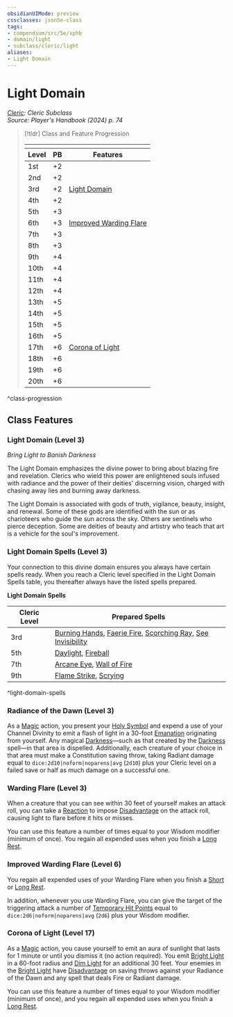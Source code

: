 ```yaml
---
obsidianUIMode: preview
cssclasses: json5e-class
tags:
- compendium/src/5e/xphb
- domain/light
- subclass/cleric/light
aliases:
- Light Domain
---
```

# Light Domain
*[Cleric](./cleric-xphb.md): Cleric Subclass*  
*Source: Player's Handbook (2024) p. 74*  

> [!tldr] Class and Feature Progression
> 
> <table class="class-progression">
> <thead>
> <tr><th colspan='3'></th></tr>
> <tr class="class-progression"><th class"level">Level</th><th class"pb">PB</th><th class"feature">Features</th></tr>
> </thead><tbody>
> <tr class="class-progression"><td class"level">1st</td><td class"pb">+2</td><td class"feature"></td></tr>
> <tr class="class-progression"><td class"level">2nd</td><td class"pb">+2</td><td class"feature"></td></tr>
> <tr class="class-progression"><td class"level">3rd</td><td class"pb">+2</td><td class"feature"><a href='#Light Domain (Level 3)' class='internal-link'>Light Domain</a></td></tr>
> <tr class="class-progression"><td class"level">4th</td><td class"pb">+2</td><td class"feature"></td></tr>
> <tr class="class-progression"><td class"level">5th</td><td class"pb">+3</td><td class"feature"></td></tr>
> <tr class="class-progression"><td class"level">6th</td><td class"pb">+3</td><td class"feature"><a href='#Improved Warding Flare (Level 6)' class='internal-link'>Improved Warding Flare</a></td></tr>
> <tr class="class-progression"><td class"level">7th</td><td class"pb">+3</td><td class"feature"></td></tr>
> <tr class="class-progression"><td class"level">8th</td><td class"pb">+3</td><td class"feature"></td></tr>
> <tr class="class-progression"><td class"level">9th</td><td class"pb">+4</td><td class"feature"></td></tr>
> <tr class="class-progression"><td class"level">10th</td><td class"pb">+4</td><td class"feature"></td></tr>
> <tr class="class-progression"><td class"level">11th</td><td class"pb">+4</td><td class"feature"></td></tr>
> <tr class="class-progression"><td class"level">12th</td><td class"pb">+4</td><td class"feature"></td></tr>
> <tr class="class-progression"><td class"level">13th</td><td class"pb">+5</td><td class"feature"></td></tr>
> <tr class="class-progression"><td class"level">14th</td><td class"pb">+5</td><td class"feature"></td></tr>
> <tr class="class-progression"><td class"level">15th</td><td class"pb">+5</td><td class"feature"></td></tr>
> <tr class="class-progression"><td class"level">16th</td><td class"pb">+5</td><td class"feature"></td></tr>
> <tr class="class-progression"><td class"level">17th</td><td class"pb">+6</td><td class"feature"><a href='#Corona of Light (Level 17)' class='internal-link'>Corona of Light</a></td></tr>
> <tr class="class-progression"><td class"level">18th</td><td class"pb">+6</td><td class"feature"></td></tr>
> <tr class="class-progression"><td class"level">19th</td><td class"pb">+6</td><td class"feature"></td></tr>
> <tr class="class-progression"><td class"level">20th</td><td class"pb">+6</td><td class"feature"></td></tr>
> </tbody></table>

^class-progression


## Class Features

### Light Domain (Level 3)

*Bring Light to Banish Darkness*

The Light Domain emphasizes the divine power to bring about blazing fire and revelation. Clerics who wield this power are enlightened souls infused with radiance and the power of their deities' discerning vision, charged with chasing away lies and burning away darkness.

The Light Domain is associated with gods of truth, vigilance, beauty, insight, and renewal. Some of these gods are identified with the sun or as charioteers who guide the sun across the sky. Others are sentinels who pierce deception. Some are deities of beauty and artistry who teach that art is a vehicle for the soul's improvement.

### Light Domain Spells (Level 3)

Your connection to this divine domain ensures you always have certain spells ready. When you reach a Cleric level specified in the Light Domain Spells table, you thereafter always have the listed spells prepared.

**Light Domain Spells**

| Cleric Level | Prepared Spells |
|--------------|-----------------|
| 3rd | [Burning Hands](/3-Mechanics/CLI/spells/burning-hands-xphb.md), [Faerie Fire](/3-Mechanics/CLI/spells/faerie-fire-xphb.md), [Scorching Ray](/3-Mechanics/CLI/spells/scorching-ray-xphb.md), [See Invisibility](/3-Mechanics/CLI/spells/see-invisibility-xphb.md) |
| 5th | [Daylight](/3-Mechanics/CLI/spells/daylight-xphb.md), [Fireball](/3-Mechanics/CLI/spells/fireball-xphb.md) |
| 7th | [Arcane Eye](/3-Mechanics/CLI/spells/arcane-eye-xphb.md), [Wall of Fire](/3-Mechanics/CLI/spells/wall-of-fire-xphb.md) |
| 9th | [Flame Strike](/3-Mechanics/CLI/spells/flame-strike-xphb.md), [Scrying](/3-Mechanics/CLI/spells/scrying-xphb.md) |
^light-domain-spells

### Radiance of the Dawn (Level 3)

As a [Magic](actions.md#Magic) action, you present your [Holy Symbol](/3-Mechanics/CLI/items/holy-symbol-xphb.md) and expend a use of your Channel Divinity to emit a flash of light in a 30-foot [Emanation](/3-Mechanics/CLI/variant-rules/emanation-area-of-effect-xphb.md) originating from yourself. Any magical [Darkness](/3-Mechanics/CLI/variant-rules/darkness-xphb.md)—such as that created by the [Darkness](/3-Mechanics/CLI/spells/darkness-xphb.md) spell—in that area is dispelled. Additionally, each creature of your choice in that area must make a Constitution saving throw, taking Radiant damage equal to `dice:2d10|noform|noparens|avg` (`2d10`) plus your Cleric level on a failed save or half as much damage on a successful one.

### Warding Flare (Level 3)

When a creature that you can see within 30 feet of yourself makes an attack roll, you can take a [Reaction](/3-Mechanics/CLI/variant-rules/reaction-xphb.md) to impose [Disadvantage](/3-Mechanics/CLI/variant-rules/disadvantage-xphb.md) on the attack roll, causing light to flare before it hits or misses.

You can use this feature a number of times equal to your Wisdom modifier (minimum of once). You regain all expended uses when you finish a [Long Rest](/3-Mechanics/CLI/variant-rules/long-rest-xphb.md).

### Improved Warding Flare (Level 6)

You regain all expended uses of your Warding Flare when you finish a [Short](/3-Mechanics/CLI/variant-rules/short-rest-xphb.md) or [Long Rest](/3-Mechanics/CLI/variant-rules/long-rest-xphb.md).

In addition, whenever you use Warding Flare, you can give the target of the triggering attack a number of [Temporary Hit Points](/3-Mechanics/CLI/variant-rules/temporary-hit-points-xphb.md) equal to `dice:2d6|noform|noparens|avg` (`2d6`) plus your Wisdom modifier.

### Corona of Light (Level 17)

As a [Magic](actions.md#Magic) action, you cause yourself to emit an aura of sunlight that lasts for 1 minute or until you dismiss it (no action required). You emit [Bright Light](/3-Mechanics/CLI/variant-rules/bright-light-xphb.md) in a 60-foot radius and [Dim Light](/3-Mechanics/CLI/variant-rules/dim-light-xphb.md) for an additional 30 feet. Your enemies in the [Bright Light](/3-Mechanics/CLI/variant-rules/bright-light-xphb.md) have [Disadvantage](/3-Mechanics/CLI/variant-rules/disadvantage-xphb.md) on saving throws against your Radiance of the Dawn and any spell that deals Fire or Radiant damage.

You can use this feature a number of times equal to your Wisdom modifier (minimum of once), and you regain all expended uses when you finish a [Long Rest](/3-Mechanics/CLI/variant-rules/long-rest-xphb.md).